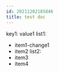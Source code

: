 ```yaml
---
id: 20211202185846
title: test doc
---
```

key1: value1
list1:
  - item1-change1
  - item2
list2:
  - item3
  - item4
